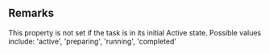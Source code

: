 ## Remarks  
 This property is not set if the task is in its initial Active             state. Possible values include: 'active', 'preparing', 'running',             'completed'